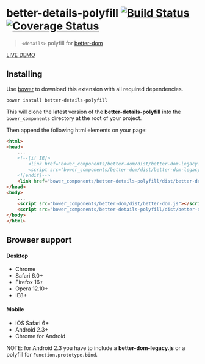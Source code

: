 # better-details-polyfill [![Build Status][travis-image]][travis-url] [![Coverage Status][coveralls-image]][coveralls-url]
> `<details>` polyfill for [better-dom](https://github.com/chemerisuk/better-dom)

[LIVE DEMO](http://chemerisuk.github.io/better-details-polyfill/)

## Installing
Use [bower](http://bower.io/) to download this extension with all required dependencies.

    bower install better-details-polyfill

This will clone the latest version of the __better-details-polyfill__ into the `bower_components` directory at the root of your project.

Then append the following html elements on your page:

```html
<html>
<head>
    ...
    <!--[if IE]>
        <link href="bower_components/better-dom/dist/better-dom-legacy.htc" rel="htc"/>
        <script src="bower_components/better-dom/dist/better-dom-legacy.js"></script>
    <![endif]-->
    <link href="bower_components/better-details-polyfill/dist/better-details-polyfill.css" rel="stylesheet"/>
</head>
<body>
    ...
    <script src="bower_components/better-dom/dist/better-dom.js"></script>
    <script src="bower_components/better-details-polyfill/dist/better-details-polyfill.js"></script>
</body>
</html>
```

## Browser support
#### Desktop
* Chrome
* Safari 6.0+
* Firefox 16+
* Opera 12.10+
* IE8+

#### Mobile
* iOS Safari 6+
* Android 2.3+
* Chrome for Android

NOTE: for Android 2.3 you have to include a **better-dom-legacy.js** or a polyfill for `Function.prototype.bind`.

[travis-url]: http://travis-ci.org/chemerisuk/better-details-polyfill
[travis-image]: https://api.travis-ci.org/chemerisuk/better-details-polyfill.png?branch=master

[coveralls-url]: https://coveralls.io/r/chemerisuk/better-details-polyfill
[coveralls-image]: https://coveralls.io/repos/chemerisuk/better-details-polyfill/badge.png?branch=master